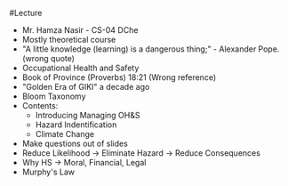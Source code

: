 #Lecture
- Mr. Hamza Nasir - CS-04 DChe
- Mostly theoretical course
- "A little knowledge (learning) is a dangerous thing;" - Alexander Pope. (wrong quote)
- Occupational Health and Safety
- Book of Province (Proverbs) 18:21 (Wrong reference)
- "Golden Era of GIKI" a decade ago
- Bloom Taxonomy
- Contents:
	- Introducing Managing OH&S
	- Hazard Indentification
	- Climate Change
- Make questions out of slides
- Reduce Likelihood -> Eliminate Hazard -> Reduce Consequences
- Why HS -> Moral, Financial, Legal
- Murphy's Law